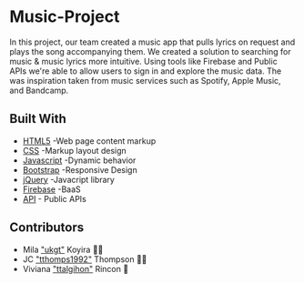 # Music-Project
In this project, our team created a music app that pulls lyrics on request and plays the song accompanying them.  We created a solution to searching for music & music lyrics more intuitive. Using tools like Firebase and Public APIs we're able to allow users to sign in and explore the music data. The was inspiration taken from music services such as Spotify, Apple Music, and Bandcamp.

## Built With
* [HTML5](https://www.w3schools.com/html/default.asp) -Web page content markup
* [CSS](https://www.w3schools.com/css/default.asp) -Markup layout design
* [Javascript](https://www.w3schools.com/js/default.asp) -Dynamic behavior
* [Bootstrap](https://getbootstrap.com/) -Responsive Design
* [jQuery](https://jquery.com/) -Javacript library
* [Firebase](https://firebase.google.com/) -BaaS
* [API]() - Public APIs

## Contributors
* Mila ["ukgt"](https://github.com/ukgt) Koyira :woman_technologist:
* JC ["tthomps1992"](https://github.com/tthomps1992) Thompson :man_technologist:
* Viviana ["ttalgihon"](https://github.com/ttalgihon) Rincon :floppy_disk: